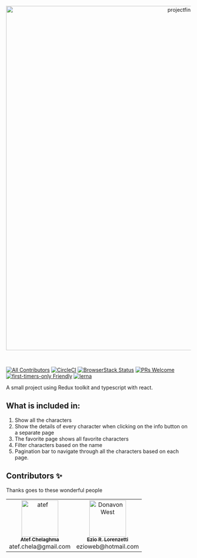<p align="center">
  <a href="https://codesandbox.io">
   <img width="939" alt="projectfinal" src="https://github.com/josefcode/checkpoint_front_end/assets/81826528/1f0c6db6-202b-46e0-a098-1d52c53a1522">

  </a>
</p>

&nbsp;

[![All Contributors](https://img.shields.io/badge/all_contributors-2-orange.svg?style=flat-square)](#contributors-)
[![CircleCI](https://circleci.com/gh/codesandbox/codesandbox-client.svg?style=svg)](https://circleci.com/gh/codesandbox/codesandbox-client)
[![BrowserStack Status](https://www.browserstack.com/automate/badge.svg?badge_key=cVJuczlJWUtqWXhIbFN1ZjVQekF4NzNsd3phNEZRaGlWU0pHYVVkdGRFWT0tLXFtTVhaOWRySmN0ZG5QVDNDQ0g5Z0E9PQ==--79fe3eae4f149a400d396c9b12d3988f685785cf)](https://www.browserstack.com/automate/public-build/cVJuczlJWUtqWXhIbFN1ZjVQekF4NzNsd3phNEZRaGlWU0pHYVVkdGRFWT0tLXFtTVhaOWRySmN0ZG5QVDNDQ0g5Z0E9PQ==--79fe3eae4f149a400d396c9b12d3988f685785cf)
[![PRs Welcome](https://img.shields.io/badge/PRs-welcome-brightgreen.svg?style=flat-square)](http://makeapullrequest.com)
[![first-timers-only Friendly](https://img.shields.io/badge/first--timers--only-friendly-blue.svg)](http://www.firsttimersonly.com/)
[![lerna](https://img.shields.io/badge/maintained%20with-lerna-cc00ff.svg)](https://lerna.js.org/)

A small project using Redux toolkit and typescript with react.

## What is included in:

1. Show all the characters
2. Show the details of every character when clicking on the info button on a separate page
3. The favorite page shows all favorite characters
4. Filter characters based on the name
5. Pagination bar to navigate through all the characters based on each page.

## Contributors ✨

Thanks goes to these wonderful people

<!-- ALL-CONTRIBUTORS-LIST:START - Do not remove or modify this section -->
<!-- prettier-ignore-start -->
<!-- markdownlint-disable -->
<table>
  <tr>
    <td align="center"><a href ="https://github.com/josefcode" ><img src="https://avatars.githubusercontent.com/u/81826528?v=4" width="100px;" alt="atef"/><br /><sub><b>Atef Chelaghma</b></sub></a><br /><a>atef.chela@gmail.com</a></td>
    <td align="center"><a href="https://github.com/ezioweb"><img src="https://avatars.githubusercontent.com/u/89106482?v=4" width="100px;" alt="Donavon West"/><br /><sub><b>Ezio R. Lorenzetti</b></sub></a><br /><a title="Code">ezioweb@hotmail.com</a></td>

</table>


